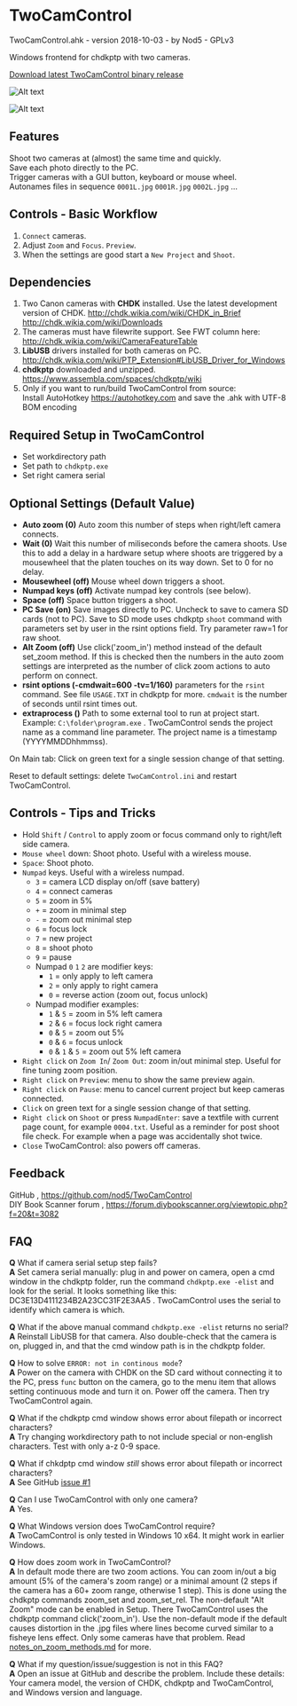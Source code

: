 # TwoCamControl

TwoCamControl.ahk  -  version 2018-10-03  -  by Nod5  -  GPLv3

Windows frontend for chdkptp with two cameras.

[Download latest TwoCamControl binary release](https://github.com/nod5/TwoCamControl/releases)


![Alt text](images/TwoCamControl1.PNG?raw=true)

![Alt text](images/TwoCamControl2.PNG?raw=true)

## Features
Shoot two cameras at (almost) the same time and quickly.  
Save each photo directly to the PC.  
Trigger cameras with a GUI button, keyboard or mouse wheel.  
Autonames files in sequence `0001L.jpg` `0001R.jpg` `0002L.jpg` ...  

## Controls - Basic Workflow
1. `Connect` cameras.  
2. Adjust `Zoom` and `Focus`. `Preview`.  
3. When the settings are good start a `New Project` and `Shoot`.  

## Dependencies
1. Two Canon cameras with **CHDK** installed. Use the latest development version of CHDK.
http://chdk.wikia.com/wiki/CHDK_in_Brief  
http://chdk.wikia.com/wiki/Downloads  
2. The cameras must have filewrite support. See FWT column here:  
http://chdk.wikia.com/wiki/CameraFeatureTable  
3. **LibUSB** drivers installed for both cameras on PC.  
http://chdk.wikia.com/wiki/PTP_Extension#LibUSB_Driver_for_Windows  
4. **chdkptp** downloaded and unzipped.  
https://www.assembla.com/spaces/chdkptp/wiki  
5. Only if you want to run/build TwoCamControl from source:  
Install AutoHotkey https://autohotkey.com and save the .ahk with UTF-8 BOM encoding  

## Required Setup in TwoCamControl  
- Set workdirectory path  
- Set path to `chdkptp.exe`  
- Set right camera serial  

## Optional Settings (Default Value)
- **Auto zoom (0)** Auto zoom this number of steps when right/left camera connects.  
- **Wait (0)** Wait this number of miliseconds before the camera shoots. Use this to add a delay in a hardware setup where shoots are triggered by a mousewheel that the platen touches on its way down. Set to 0 for no delay.  
- **Mousewheel (off)** Mouse wheel down triggers a shoot.  
- **Numpad keys (off)** Activate numpad key controls (see below).  
- **Space (off)** Space button triggers a shoot.  
- **PC Save (on)** Save images directly to PC. Uncheck to save to camera SD cards (not to PC). Save to SD mode uses chdkptp `shoot` command with parameters set by user in the rsint options field. Try parameter raw=1 for raw shoot.  
- **Alt Zoom (off)** Use click('zoom_in') method instead of the default set_zoom method. If this is checked then the numbers in the auto zoom settings are interpreted as the number of click zoom actions to auto perform on connect.
- **rsint options (-cmdwait=600 -tv=1/160)** parameters for the `rsint` command. See file `USAGE.TXT` in chdkptp for more. `cmdwait` is the number of seconds until rsint times out.  
- **extraprocess ()** Path to some external tool to run at project start. Example: `C:\folder\program.exe` . TwoCamControl sends the project name as a command line parameter. The project name is a timestamp (YYYYMMDDhhmmss).  

On Main tab: Click on green text for a single session change of that setting.  

Reset to default settings: delete `TwoCamControl.ini` and restart TwoCamControl.  

## Controls - Tips and Tricks
- Hold `Shift` / `Control` to apply zoom or focus command only to right/left side camera.  
- `Mouse wheel` down: Shoot photo. Useful with a wireless mouse.  
- `Space`: Shoot photo.  
- `Numpad` keys. Useful with a wireless numpad.
  - `3` = camera LCD display on/off (save battery)  
  - `4` = connect cameras  
  - `5` = zoom in 5%  
  - `+` = zoom in minimal step  
  - `-` = zoom out minimal step  
  - `6` = focus lock  
  - `7` = new project  
  - `8` = shoot photo  
  - `9` = pause  
  - Numpad `0` `1` `2` are modifier keys:  
    - `1` = only apply to left camera  
    - `2` = only apply to right camera  
    - `0` = reverse action (zoom out, focus unlock)  
  - Numpad modifier examples:  
    - `1` & `5` = zoom in 5% left camera  
    - `2` & `6` = focus lock right camera  
    - `0` & `5` = zoom out 5%  
    - `0` & `6` = focus unlock  
    - `0` & `1` & `5` = zoom out 5% left camera  
- `Right click` on `Zoom In`/ `Zoom Out`: zoom in/out minimal step. Useful for fine tuning zoom position.  
- `Right click` on `Preview`: menu to show the same preview again.  
- `Right click` on `Pause`: menu to cancel current project but keep cameras connected.  
- `Click` on green text for a single session change of that setting.  
- `Right click` on `Shoot` or press `NumpadEnter`: save a textfile with current page count, for example `0004.txt`. Useful as a reminder for post shoot file check. For example when a page was accidentally shot twice.  
- `Close` TwoCamControl: also powers off cameras.  

## Feedback
GitHub , https://github.com/nod5/TwoCamControl  
DIY Book Scanner forum , https://forum.diybookscanner.org/viewtopic.php?f=20&t=3082  

## FAQ
**Q**  What if camera serial setup step fails?  
**A**  Set camera serial manually: plug in and power on camera, open a cmd window in the chdkptp folder, run the command `chdkptp.exe -elist` and look for the serial. It looks something like this: DC3E13D4111234B2A23CC31F2E3AA5 . TwoCamControl uses the serial to identify which camera is which.  

**Q**  What if the above manual command `chdkptp.exe -elist` returns no serial?  
**A**  Reinstall LibUSB for that camera. Also double-check that the camera is on, plugged in, and that the cmd window path is in the chdkptp folder.  

**Q**  How to solve `ERROR: not in continous mode`?  
**A**  Power on the camera with CHDK on the SD card without connecting it to the PC, press `func` button on the camera, go to the menu item that allows setting continuous mode and turn it on. Power off the camera. Then try TwoCamControl again.  

**Q**  What if the chdkptp cmd window shows error about filepath or incorrect characters?  
**A**  Try changing workdirectory path to not include special or non-english characters. Test with only a-z 0-9 space.  

**Q**  What if chkdptp cmd window *still* shows error about filepath or incorrect characters?  
**A**  See GitHub [issue #1](https://github.com/nod5/TwoCamControl/issues/1)

**Q**  Can I use TwoCamControl with only one camera?  
**A**  Yes.  

**Q**  What Windows version does TwoCamControl require?  
**A**  TwoCamControl is only tested in Windows 10 x64. It might work in earlier Windows.  

**Q**  How does zoom work in TwoCamControl?  
**A**  In default mode there are two zoom actions. You can zoom in/out a big amount (5% of the camera's zoom range) or a minimal amount (2 steps if the camera has a 60+ zoom range, otherwise 1 step). This is done using the chdkptp commands zoom_set and zoom_set_rel. The non-default "Alt Zoom" mode can be enabled in Setup. There TwoCamControl uses the chdkptp command click('zoom_in'). Use the non-default mode if the default causes distortion in the .jpg files where lines become curved similar to a fisheye lens effect. Only some cameras have that problem. Read  [notes_on_zoom_methods.md](https://github.com/nod5/TwoCamControl/tree/master/docs/notes_on_zoom_methods.md) for more.

**Q**  What if my question/issue/suggestion is not in this FAQ?  
**A**  Open an issue at GitHub and describe the problem. Include these details: Your camera model, the version of CHDK, chdkptp and TwoCamControl, and Windows version and language.  
